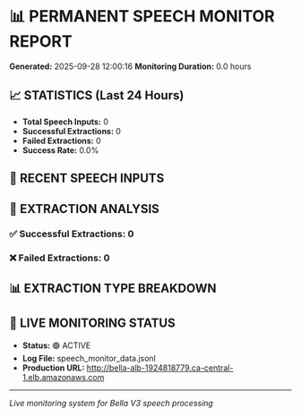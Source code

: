 
# 📊 PERMANENT SPEECH MONITOR REPORT

**Generated:** 2025-09-28 12:00:16
**Monitoring Duration:** 0.0 hours

## 📈 STATISTICS (Last 24 Hours)

- **Total Speech Inputs:** 0
- **Successful Extractions:** 0
- **Failed Extractions:** 0
- **Success Rate:** 0.0%

## 🎤 RECENT SPEECH INPUTS



## 🧠 EXTRACTION ANALYSIS

### ✅ Successful Extractions: 0
### ❌ Failed Extractions: 0

## 📊 EXTRACTION TYPE BREAKDOWN



## 🎯 LIVE MONITORING STATUS

- **Status:** 🟢 ACTIVE
- **Log File:** speech_monitor_data.jsonl
- **Production URL:** http://bella-alb-1924818779.ca-central-1.elb.amazonaws.com

---
*Live monitoring system for Bella V3 speech processing*
